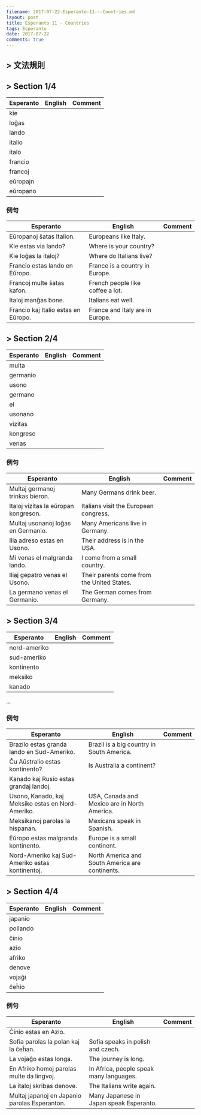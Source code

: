 ```yaml
---
filename: 2017-07-22-Esperanto-11---Countries.md
layout: post
title: Esperanto 11 - Countries
tags: Esperanto
date: 2017-07-22
comments: true
---
```


## > 文法規則

## > Section 1/4

|Esperanto|English|Comment|
|---|---|---|
|kie|||
|loĝas|||
|lando|||
|italio|||
|italo|||
|francio|||
|francoj|||
|eŭropajn|||
|eŭropano|||

### 例句

|Esperanto|English|Comment|
|---|---|---|
|Eŭropanoj ŝatas Italion.|Europeans like Italy.||
|Kie estas via lando?|Where is your country?||
|Kie loĝas la italoj?|Where do Italians live?||
|Francio estas lando en Eŭropo.|France is a country in Europe.||
|Francoj multe ŝatas kafon.|French people like coffee a lot.||
|Italoj manĝas bone.|Italians eat well.||
|Francio kaj Italio estas en Eŭropo.|France and Italy are in Europe.||

## > Section 2/4

|Esperanto|English|Comment|
|---|---|---|
|multa|||
|germanio|||
|usono|||
|germano|||
|el|||
|usonano|||
|vizitas|||
|kongreso|||
|venas|||

### 例句

|Esperanto|English|Comment|
|---|---|---|
|Multaj germanoj trinkas bieron.|Many Germans drink beer.||
|Italoj vizitas la eŭropan kongreson.|Italians visit the European congress.||
|Multaj usonanoj loĝas en Germanio.|Many Americans live in Germany.||
|Ilia adreso estas en Usono.|Their address is in the USA.||
|Mi venas el malgranda lando.|I come from a small country.||
|Iliaj gepatro venas el Usono.|Their parents come from the United States.||
|La germano venas el Germanio.|The German comes from Germany.||

## > Section 3/4

|Esperanto|English|Comment|
|---|---|---|
|nord-ameriko|||
|sud-ameriko|||
|kontinento|||
|meksiko|||
|kanado|||
...

### 例句

|Esperanto|English|Comment|
|---|---|---|
|Brazilo estas granda lando en Sud-Ameriko.|Brazil is a big country in South America.||
|Ĉu Aŭstralio estas kontinento?|Is Australia a continent?||
|Kanado kaj Rusio estas grandaj landoj.||
|Usono, Kanado, kaj Meksiko estas en Nord-Ameriko.|USA, Canada and Mexico are in North America.||
|Meksikanoj parolas la hispanan.|Mexicans speak in Spanish.||
|Eŭropo estas malgranda kontinento.|Europe is a small continent.||
|Nord-Ameriko kaj Sud-Ameriko estas kontinentoj.|North America and South America are continents.||

## > Section 4/4

|Esperanto|English|Comment|
|---|---|---|
|japanio|||
|pollando|||
|ĉinio|||
|azio|||
|afriko|||
|denove|||
|vojaĝi|||
|ĉeĥio|||


### 例句

|Esperanto|English|Comment|
|---|---|---|
|Ĉinio estas en Azio.||
|Sofia parolas la polan kaj la ĉeĥan.|Sofia speaks in polish and czech.||
|La vojaĝo estas longa.|The journey is long.||
|En Afriko homoj parolas multe da lingvoj.|In Africa, people speak many languages.||
|La italoj skribas denove.|The Italians write again.||
|Multaj japanoj en Japanio parolas Esperanton.|Many Japanese in Japan speak Esperanto.||
